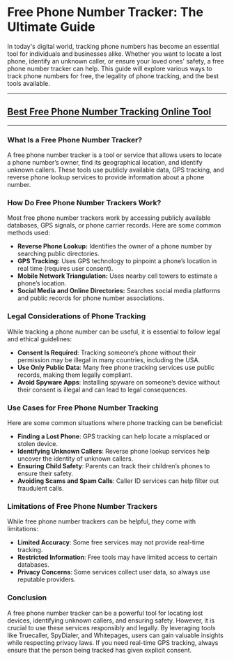 # **Free Phone Number Tracker: The Ultimate Guide**

In today's digital world, tracking phone numbers has become an essential tool for individuals and businesses alike. Whether you want to locate a lost phone, identify an unknown caller, or ensure your loved ones' safety, a free phone number tracker can help. This guide will explore various ways to track phone numbers for free, the legality of phone tracking, and the best tools available.

---
## [Best Free Phone Number Tracking Online Tool](https://9990.site/tracker)
---
### What Is a Free Phone Number Tracker?
A free phone number tracker is a tool or service that allows users to locate a phone number’s owner, find its geographical location, and identify unknown callers. These tools use publicly available data, GPS tracking, and reverse phone lookup services to provide information about a phone number.

### How Do Free Phone Number Trackers Work?
Most free phone number trackers work by accessing publicly available databases, GPS signals, or phone carrier records. Here are some common methods used:
- **Reverse Phone Lookup:** Identifies the owner of a phone number by searching public directories.
- **GPS Tracking:** Uses GPS technology to pinpoint a phone’s location in real time (requires user consent).
- **Mobile Network Triangulation:** Uses nearby cell towers to estimate a phone’s location.
- **Social Media and Online Directories:** Searches social media platforms and public records for phone number associations.

### Legal Considerations of Phone Tracking
While tracking a phone number can be useful, it is essential to follow legal and ethical guidelines:
- **Consent Is Required**: Tracking someone’s phone without their permission may be illegal in many countries, including the USA.
- **Use Only Public Data**: Many free phone tracking services use public records, making them legally compliant.
- **Avoid Spyware Apps**: Installing spyware on someone’s device without their consent is illegal and can lead to legal consequences.

### Use Cases for Free Phone Number Tracking
Here are some common situations where phone tracking can be beneficial:
- **Finding a Lost Phone**: GPS tracking can help locate a misplaced or stolen device.
- **Identifying Unknown Callers**: Reverse phone lookup services help uncover the identity of unknown callers.
- **Ensuring Child Safety**: Parents can track their children’s phones to ensure their safety.
- **Avoiding Scams and Spam Calls**: Caller ID services can help filter out fraudulent calls.

### Limitations of Free Phone Number Trackers
While free phone number trackers can be helpful, they come with limitations:
- **Limited Accuracy**: Some free services may not provide real-time tracking.
- **Restricted Information**: Free tools may have limited access to certain databases.
- **Privacy Concerns**: Some services collect user data, so always use reputable providers.

### Conclusion
A free phone number tracker can be a powerful tool for locating lost devices, identifying unknown callers, and ensuring safety. However, it is crucial to use these services responsibly and legally. By leveraging tools like Truecaller, SpyDialer, and Whitepages, users can gain valuable insights while respecting privacy laws. If you need real-time GPS tracking, always ensure that the person being tracked has given explicit consent.
